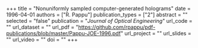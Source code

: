 +++
title = "Nonuniformly sampled computer-generated holograms"
date = 1996-04-01
authors = ["R. Pappu"]
publication_types = ["2"]
abstract = ""
selected = "false"
publication = "*Journal of Optical Engineering*"
url_code = ""
url_dataset = ""
url_pdf = "https://github.com/rpappu/pdf-publications/blob/master/Pappu-JOE-1996.pdf"
url_project = ""
url_slides = ""
url_video = ""
doi = ""
+++
